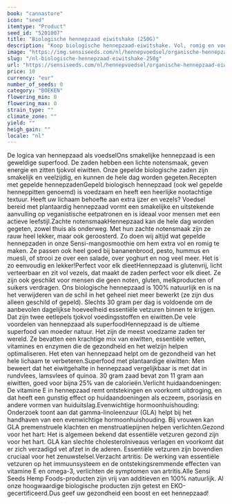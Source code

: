 ```yaml
---
book: "cannastore"
icon: "seed"
itemtype: "Product"
seed_id: "5201007"
title: "Biologische hennepzaad eiwitshake (250G)"
description: "Koop biologische hennepzaad-eiwitshake. Vol, romig en voedzaam. Sensi Seeds Hemp Foods. Bestel hier online voor snelle levering."
image: "https://img.sensiseeds.com/nl/hennepvoedsel/organische-hennepzaad-eiwitshake-250g-image.png"
slug: "/nl-biologische-hennepzaad-eiwitshake-250g"
url: "https://sensiseeds.com/nl/hennepvoedsel/organische-hennepzaad-eiwitshake-250g?a_aid=cannastore"
price: 10
currency: "eur"
number_of_seeds: 0
category: "BOEKEN"
flowering_min: 0
flowering_max: 0
strain_type: ""
climate_zone: ""
yield: ""
heigh_gain: ""
locale: "nl"
---
```

De logica van hennepzaad als voedselOns smakelijke hennepzaad is een geweldige superfood. De zaden hebben een lichte notensmaak, geven energie en zitten tjokvol eiwitten. Onze gepelde biologische zaden zijn smakelijk en veelzijdig, en kunnen de hele dag worden gegeten.Recepten met gepelde hennepzadenGepeld biologisch hennepzaad (ook wel gepelde henneppitten genoemd) is voedzaam en heeft een heerlijke nootachtige textuur. Heeft uw lichaam behoefte aan extra ijzer en vezels? Voedsel bereid met plantaardig hennepzaad vormt een smakelijke en uitstekende aanvulling op veganistische eetpatronen en is ideaal voor mensen met een actieve leefstijl.Zachte notensmaakHennepzaad kan de hele dag worden gegeten, zowel thuis als onderweg. Met hun zachte notensmaak zijn ze rauw heel lekker, maar ook geroosterd. Zo doen wij altijd wat gepelde hennepzaden in onze Sensi-mangosmoothie om hem extra vol en romig te maken. Ze passen ook heel goed bij bananenbrood, pesto, hummus en muesli, of strooi ze over een salade, over yoghurt en nog veel meer. Het is zo eenvoudig en lekker!Perfect voor elk dieetHennepzaad is glutenvrij, licht verteerbaar en zit vol vezels, dat maakt de zaden perfect voor elk dieet. Ze zijn ook geschikt voor mensen die geen noten, gluten, melkproducten of suikers verdragen. Ons biologische hennepzaad is 100% natuurlijk en is na het verwijderen van de schil in het geheel niet meer bewerkt (ze zijn dus alleen geschild of gepeld). Slechts 30 gram per dag is voldoende om de aanbevolen dagelijkse hoeveelheid essentiële vetzuren binnen te krijgen. Dat zijn twee eetlepels tjokvol voedingsstoffen en eiwitten.De vele voordelen van hennepzaad als superfoodHennepzaad is de ultieme superfood van moeder natuur. Het zijn de meest voedzame zaden ter wereld. Ze bevatten een krachtige mix van eiwitten, essentiële vetten, vitamines en enzymen die de gezondheid en het welzijn helpen optimaliseren. Het eten van hennepzaad helpt om de gezondheid van het hele lichaam te verbeteren.Superfood met plantaardige eiwitten: Men beweert dat het eiwitgehalte in hennepzaad vergelijkbaar is met dat in rundvlees, lamsvlees of quinoa. 30 gram zaad bevat zon 11 gram aan eiwitten, goed voor bijna 25% van de calorieën.Verlicht huidaandoeningen: De vitamine E in hennepzaad remt ontstekingen en voorkomt uitdroging, en dat heeft een gunstig effect op huidaandoeningen als eczeem, psoriasis en andere vormen van huiduitslag.Evenwichtige hormoonhuishouding: Onderzoek toont aan dat gamma-linoleenzuur (GLA) helpt bij het handhaven van een evenwichtige hormoonhuishouding. Bij vrouwen kan GLA premenstruele klachten en menstruatiepijnen helpen verlichten.Gezond voor het hart: Het is algemeen bekend dat essentiële vetzuren gezond zijn voor het hart. GLA kan slechte cholesterolniveaus verlagen en voorkomt dat er zich verzadigd vet afzet in de aderen. Essentiële vetzuren zijn bovendien cruciaal voor het zenuwstelsel.Verzacht artritis: De werking van essentiële vetzuren op het immuunsysteem en de ontstekingsremmende effecten van vitamine E en omega-3, verlichten de symptomen van artritis.Alle Sensi Seeds Hemp Foods-producten zijn vrij van additieven en 100% natuurlijk. Al onze hoogwaardige biologische producten zijn getest en EKO-gecertificeerd.Dus geef uw gezondheid een boost en eet hennepzaad!
